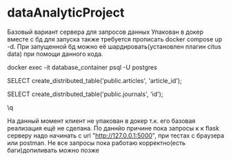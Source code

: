 # dataAnalyticProject
Базовый вариант сервера для запросов данных
Упакован в докер вместе с бд для запуска также требуется прописать docker compose up -d.
При запущенной бд можно её шардировать(установлен плагин citus data) при помощи данного кода.

  docker exec -it database_container psql -U postgres

  SELECT create_distributed_table('public.articles', 'article_id');

  SELECT create_distributed_table('public.journals', 'id');

  \q
  
На данный момент клиент не упакован в докер т.к. его базовая реализация ещё не сделана. По даннйо причине пока запросы к к flask серверу надо начинать с url "http://127.0.0.1:5000", при тестах с браузера или postman.
Не все запросы пока работаю корректно(есть баги)допиливать можно позже
